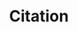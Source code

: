 ---
title: 'Citation'
field: 'dcterms.bibliographicCitation'
slug: 'global-citation'
description: 'Include sufficient bibliographic detail to identify the resource as unambiguously as possible.'
comment: 'consistent style recommended'
required: False
module: 'Form'
cluster: 'Global'
policy: 'Free value. Single value only.'
layout: 'home'
---